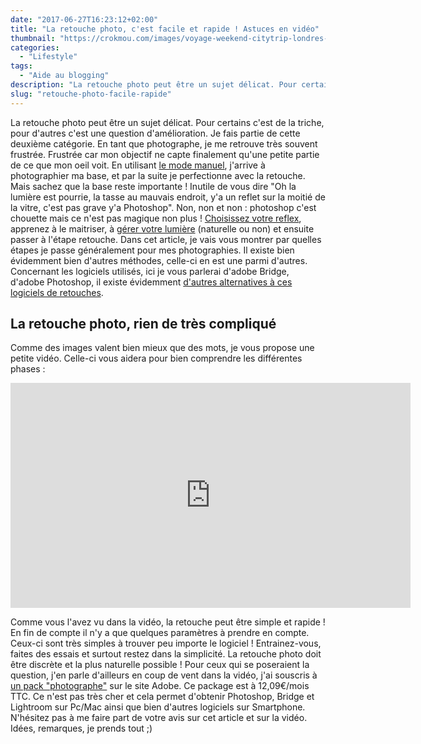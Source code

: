 ```yaml
---
date: "2017-06-27T16:23:12+02:00"
title: "La retouche photo, c'est facile et rapide ! Astuces en vidéo"
thumbnail: "https://crokmou.com/images/voyage-weekend-citytrip-londres-sunset-crokmou-blog-cuisine-voyage-belgique.jpg"
categories:
  - "Lifestyle"
tags:
  - "Aide au blogging"
description: "La retouche photo peut être un sujet délicat. Pour certains c'est de la triche, pour d'autres c'est une question d'amélioration. Je fais partie..."
slug: "retouche-photo-facile-rapide"
---
```


La retouche photo peut être un sujet délicat. Pour certains c'est de la triche, pour d'autres c'est une question d'amélioration. Je fais partie de cette deuxième catégorie. En tant que photographe, je me retrouve très souvent frustrée. Frustrée car mon objectif ne capte finalement qu'une petite partie de ce que mon oeil voit. En utilisant [le mode manuel](https://crokmou.com/2014/07/passer-en-mode-manuel-photographie), j'arrive à photographier ma base, et par la suite je perfectionne avec la retouche. Mais sachez que la base reste importante ! Inutile de vous dire "Oh la lumière est pourrie, la tasse au mauvais endroit, y'a un reflet sur la moitié de la vitre, c'est pas grave y'a Photoshop". Non, non et non : photoshop c'est chouette mais ce n'est pas magique non plus ! [Choisissez votre reflex](https://crokmou.com/2014/08/choisir-son-reflex-photographie), apprenez à le maitriser, à [gérer votre lumière](https://crokmou.com/2014/07/dompter-la-lumiere-photographie) (naturelle ou non) et ensuite passer à l'étape retouche. Dans cet article, je vais vous montrer par quelles étapes je passe généralement pour mes photographies. Il existe bien évidemment bien d'autres méthodes, celle-ci en est une parmi d'autres. Concernant les logiciels utilisés, ici je vous parlerai d'adobe Bridge, d'adobe Photoshop, il existe évidemment [d'autres alternatives à ces logiciels de retouches](https://www.1and1.fr/digitalguide/sites-internet/web-design/adobe-photoshop-quelles-alternatives-existent/).

## La retouche photo, rien de très compliqué

Comme des images valent bien mieux que des mots, je vous propose une petite vidéo. Celle-ci vous aidera pour bien comprendre les différentes phases :

<iframe src="https://www.youtube.com/embed/E7JyOIRYUTY" width="640" height="360" frameborder="0" allowfullscreen="allowfullscreen"></iframe>

Comme vous l'avez vu dans la vidéo, la retouche peut être simple et rapide ! En fin de compte il n'y a que quelques paramètres à prendre en compte. Ceux-ci sont très simples à trouver peu importe le logiciel ! Entrainez-vous, faites des essais et surtout restez dans la simplicité. La retouche photo doit être discrète et la plus naturelle possible ! Pour ceux qui se poseraient la question, j'en parle d'ailleurs en coup de vent dans la vidéo, j'ai souscris à [un pack "photographe"](https://www.adobe.com/be_fr/creativecloud/photography.html) sur le site Adobe. Ce package est à 12,09€/mois TTC. Ce n'est pas très cher et cela permet d'obtenir Photoshop, Bridge et Lightroom sur Pc/Mac ainsi que bien d'autres logiciels sur Smartphone. N'hésitez pas à me faire part de votre avis sur cet article et sur la vidéo. Idées, remarques, je prends tout ;)